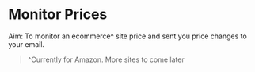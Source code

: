 # Monitor Prices

Aim: To monitor an ecommerce^ site price and sent you price changes to your email.

> ^Currently for Amazon. More sites to come later
